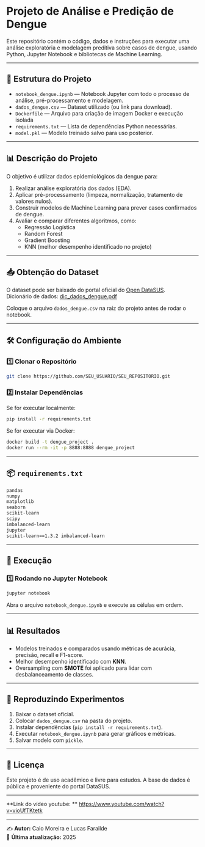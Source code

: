 
# Projeto de Análise e Predição de Dengue

Este repositório contém o código, dados e instruções para executar uma análise exploratória e modelagem preditiva sobre casos de dengue, usando Python, Jupyter Notebook e bibliotecas de Machine Learning.

---

## 📂 Estrutura do Projeto

- `notebook_dengue.ipynb` — Notebook Jupyter com todo o processo de análise, pré-processamento e modelagem.
- `dados_dengue.csv` — Dataset utilizado (ou link para download).
- `Dockerfile` — Arquivo para criação de imagem Docker e execução isolada
- `requirements.txt` — Lista de dependências Python necessárias.
- `model.pkl` — Modelo treinado salvo para uso posterior.

---

## 📊 Descrição do Projeto

O objetivo é utilizar dados epidemiológicos da dengue para:
1. Realizar análise exploratória dos dados (EDA).
2. Aplicar pré-processamento (limpeza, normalização, tratamento de valores nulos).
3. Construir modelos de Machine Learning para prever casos confirmados de dengue.
4. Avaliar e comparar diferentes algoritmos, como:
   - Regressão Logística
   - Random Forest
   - Gradient Boosting
   - KNN (melhor desempenho identificado no projeto)

---

## 📥 Obtenção do Dataset

O dataset pode ser baixado do portal oficial do [Open DataSUS](https://opendatasus.saude.gov.br/gl/dataset/arboviroses-dengue).  
Dicionário de dados: [dic_dados_dengue.pdf](https://s3.sa-east-1.amazonaws.com/ckan.saude.gov.br/SINAN/Dengue/dic_dados_dengue.pdf)

Coloque o arquivo `dados_dengue.csv` na raiz do projeto antes de rodar o notebook.

---

## 🛠️ Configuração do Ambiente

### 1️⃣ Clonar o Repositório
```bash
git clone https://github.com/SEU_USUARIO/SEU_REPOSITORIO.git
```


### 2️⃣ Instalar Dependências
Se for executar localmente:
```bash
pip install -r requirements.txt
```

Se for executar via Docker:
```bash
docker build -t dengue_project .
docker run --rm -it -p 8888:8888 dengue_project
```

---

## 📦  `requirements.txt`

```txt
pandas
numpy
matplotlib
seaborn
scikit-learn
scipy
imbalanced-learn
jupyter
scikit-learn==1.3.2 imbalanced-learn
```

---

## 🚀 Execução

### 1️⃣ Rodando no Jupyter Notebook
```bash
jupyter notebook
```
Abra o arquivo `notebook_dengue.ipynb` e execute as células em ordem.

---

## 📊 Resultados

- Modelos treinados e comparados usando métricas de acurácia, precisão, recall e F1-score.
- Melhor desempenho identificado com **KNN**.
- Oversampling com **SMOTE** foi aplicado para lidar com desbalanceamento de classes.

---

## 🧪 Reproduzindo Experimentos

1. Baixar o dataset oficial.
2. Colocar `dados_dengue.csv` na pasta do projeto.
3. Instalar dependências (`pip install -r requirements.txt`).
4. Executar `notebook_dengue.ipynb` para gerar gráficos e métricas.
5. Salvar modelo com `pickle`.

---

## 📜 Licença

Este projeto é de uso acadêmico e livre para estudos. A base de dados é pública e proveniente do portal DataSUS.

---

**Link do vídeo youtube: ** https://www.youtube.com/watch?v=vioUfTKtetk

---

✍️ **Autor:** Caio Moreira e Lucas Farailde   
📅 **Última atualização:** 2025
